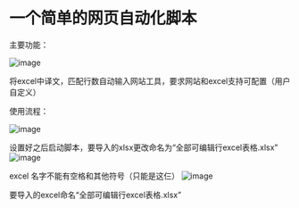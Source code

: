 # 一个简单的网页自动化脚本
主要功能：



 ![image](https://github.com/chenyunchao1/python_-01/assets/96719712/9df4d67d-f358-4cfb-8e20-a4b5fcc61c96)

将excel中译文，匹配行数自动输入网站工具，要求网站和excel支持可配置（用户自定义）

使用流程：



![image](https://github.com/chenyunchao1/python_-01/assets/96719712/4d460d3b-69af-42ee-9432-54871ea369f6)

 
设置好之后启动脚本，要导入的xlsx更改命名为“全部可编辑行excel表格.xlsx”
 ![image](https://github.com/chenyunchao1/python_-01/assets/96719712/7a8f8c23-f2e2-4a9c-b4fd-1276f90e81c1)

 
excel 名字不能有空格和其他符号（只能是这仨）
 ![image](https://github.com/chenyunchao1/python_-01/assets/96719712/c536c061-b605-4b57-bfd2-eb3dfa936a57)

要导入的excel命名“全部可编辑行excel表格.xlsx”
